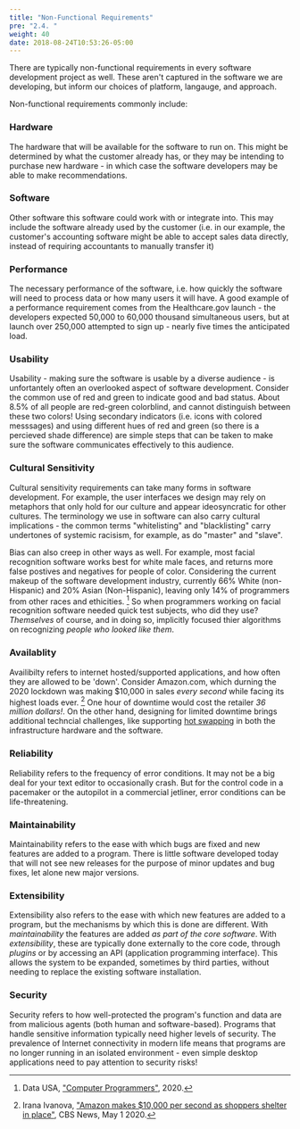 ```yaml
---
title: "Non-Functional Requirements"
pre: "2.4. "
weight: 40
date: 2018-08-24T10:53:26-05:00
---
```


There are typically non-functional requirements in every software development project as well. These aren't captured in the software we are developing, but inform our choices of platform, langauge, and approach.

Non-functional requirements commonly include:

### Hardware
The hardware that will be available for the software to run on.  This might be determined by what the customer already has, or they may be intending to purchase new hardware - in which case the software developers may be able to make recommendations.

### Software
Other software this software could work with or integrate into. This may include the software already used by the customer (i.e. in our example, the customer's accounting software might be able to accept sales data directly, instead of requiring accountants to manually transfer it)

### Performance
The necessary performance of the software, i.e. how quickly the software will need to process data or how many users it will have.  A good example of a performance requirement comes from the Healthcare.gov launch - the developers expected 50,000 to 60,000 thousand simultaneous users, but at launch over 250,000 attempted to sign up - nearly five times the anticipated load.

### Usability
Usability - making sure the software is usable by a diverse audience - is unfortantely often an overlooked aspect of software development.  Consider the common use of red and green to indicate good and bad status. About 8.5% of all people are red-green colorblind, and cannot distinguish between these two colors! Using secondary indicators (i.e. icons with colored messsages) and using different hues of red and green (so there is a percieved shade difference) are simple steps that can be taken to make sure the software communicates effectively to this audience.

### Cultural Sensitivity
Cultural sensitivity requirements can take many forms in software development. For example, the user interfaces we design may rely on metaphors that only hold for our culture and appear ideosyncratic for other cultures.  The terminology we use in software can also carry cultural implications - the common terms "whitelisting" and "blacklisting" carry undertones of systemic racisism, for example, as do "master" and "slave". 

Bias can also creep in other ways as well. For example, most facial recognition software works best for white male faces, and returns more false postives and negatives for people of color.  Considering the current makeup of the software development industry, currently 66% White (non-Hispanic) and 20% Asian (Non-Hispanic), leaving only 14% of programmers from other races and ethicities. [^dataUSA] So when programmers working on facial recognition software needed quick test subjects, who did they use?  _Themselves_ of course, and in doing so, implicitly focused thier algorithms on recognizing _people who looked like them_.

[^dataUSA]: Data USA, ["Computer Programmers"](https://datausa.io/profile/soc/computer-programmers#ethnicity), 2020.


### Availablity
Availibilty refers to internet hosted/supported applications, and how often they are allowed to be 'down'.  Consider Amazon.com, which durning the 2020 lockdown was making $10,000 in sales _every second_ while facing its highest loads ever. [^amazon]  One hour of downtime would cost the retailer _36 million dollars!_.  On the other hand, designing for limited downtime brings additional techncial challenges, like supporting [hot swapping](https://en.wikipedia.org/wiki/Hot_swapping) in both the infrastructure hardware and the software.

[^amazon]: Irana Ivanova, ["Amazon makes $10,000 per second as shoppers shelter in place"](https://www.cbsnews.com/news/amazon-q1-earnings-75-billion-10000-per-second/), CBS News, May 1 2020.

### Reliability
Reliability refers to the frequency of error conditions.  It may not be a big deal for your text editor to occasionally crash. But for the control code in a pacemaker or the autopilot in a commercial jetliner, error conditions can be life-threatening. 

### Maintainability 
Maintainability refers to the ease with which bugs are fixed and new features are added to a program.  There is little software developed today that will not see new releases for the purpose of minor updates and bug fixes, let alone new major versions.  

### Extensibility
Extensibility also refers to the ease with which new features are added to a program, but the mechanisms by which this is done are different.  With _maintainability_ the features are added _as part of the core software_.  With _extensibility_, these are typically done externally to the core code, through _plugins_ or by accessing an API (application programming interface).  This allows the system to be expanded, sometimes by third parties, without needing to replace the existing software installation.

### Security
Security refers to how well-protected the program's function and data are from malicious agents (both human and software-based). Programs that handle sensitive information typically need higher levels of security. The prevalence of Internet connectivity in modern life means that programs are no longer running in an isolated environment - even simple desktop applications need to pay attention to security risks!